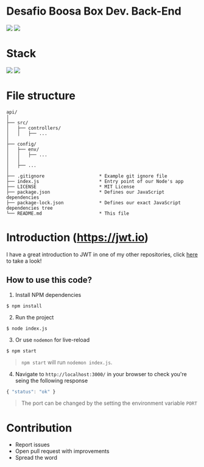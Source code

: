 # Desafio Boosa Box Dev. Back-End

![](https://img.shields.io/badge/node-success-brightgreen.svg)
![](https://img.shields.io/badge/test-success-brightgreen.svg)

# Stack

![](https://img.shields.io/badge/node_12-✓-blue.svg)
![](https://img.shields.io/badge/express-✓-blue.svg)

# File structure

```
api/
│
├── src/
│   ├── controllers/
│   │   ├── ...
│
├── config/
│   ├── env/
│   │   ├── ...
│   │
│   ├── ...
│
├── .gitignore                    * Example git ignore file
├── index.js                      * Entry point of our Node's app
├── LICENSE                       * MIT License
├── package.json                  * Defines our JavaScript dependencies
├── package-lock.json             * Defines our exact JavaScript dependencies tree
└── README.md                     * This file
```

# Introduction (https://jwt.io)

I have a great introduction to JWT in one of my other repositories, click [here](https://github.com/murraco/spring-boot-jwt#introduction-httpsjwtio) to take a look!

## How to use this code?

1.  Install NPM dependencies

```
$ npm install
```

2.  Run the project

```
$ node index.js
```

3.  Or use `nodemon` for live-reload

```
$ npm start
```

> `npm start` will run `nodemon index.js`.

4.  Navigate to `http://localhost:3000/` in your browser to check you're seing the following response

```javascript
{ "status": "ok" }
```

> The port can be changed by the setting the environment variable `PORT`

# Contribution

- Report issues
- Open pull request with improvements
- Spread the word